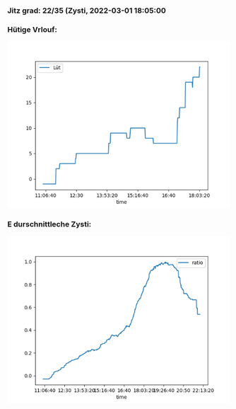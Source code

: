 ### Jitz grad: 22/35 (Zysti, 2022-03-01 18:05:00

### Hütige Vrlouf:
![Graph](Today.png)

### E durschnittleche Zysti:
![Graph](Zysti.png)